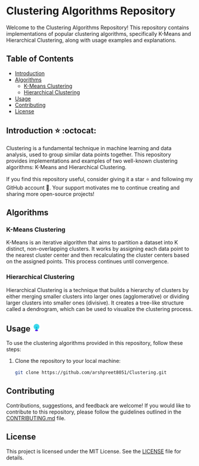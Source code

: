 # Clustering Algorithms Repository

Welcome to the Clustering Algorithms Repository! This repository contains implementations of popular clustering algorithms, specifically K-Means and Hierarchical Clustering, along with usage examples and explanations.

## Table of Contents

- [Introduction](#introduction)
- [Algorithms](#algorithms)
  - [K-Means Clustering](#k-means-clustering)
  - [Hierarchical Clustering](#hierarchical-clustering)
- [Usage](#usage)
- [Contributing](#contributing)
- [License](#license)

## Introduction :star: :octocat:

Clustering is a fundamental technique in machine learning and data analysis, used to group similar data points together. This repository provides implementations and examples of two well-known clustering algorithms: K-Means and Hierarchical Clustering.

If you find this repository useful, consider giving it a star :star: and following my GitHub account :eyes:. Your support motivates me to continue creating and sharing more open-source projects!

## Algorithms

### K-Means Clustering

K-Means is an iterative algorithm that aims to partition a dataset into K distinct, non-overlapping clusters. It works by assigning each data point to the nearest cluster center and then recalculating the cluster centers based on the assigned points. This process continues until convergence.

### Hierarchical Clustering
Hierarchical Clustering is a technique that builds a hierarchy of clusters by either merging smaller clusters into larger ones (agglomerative) or dividing larger clusters into smaller ones (divisive). It creates a tree-like structure called a dendrogram, which can be used to visualize the clustering process.


## Usage <img src="images/usage.gif" alt="Alt Text" width="4.5%">

To use the clustering algorithms provided in this repository, follow these steps:

1. Clone the repository to your local machine:
   ```bash
   git clone https://github.com/arshpreet8051/Clustering.git

## Contributing 
Contributions, suggestions, and feedback are welcome! If you would like to contribute to this repository, please follow the guidelines outlined in the [CONTRIBUTING.md](CONTRIBUTING.md) file.

## License
This project is licensed under the MIT License. See the [LICENSE](LICENSE) file for details.

